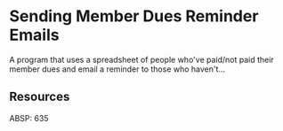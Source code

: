 # Sending Member Dues Reminder Emails

A program that uses a spreadsheet of people who've paid/not paid their member dues and email a reminder to those who haven't...

## Resources

ABSP:  635

